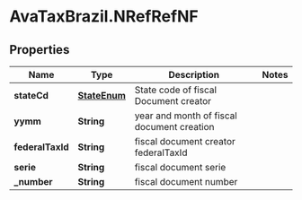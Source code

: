 # AvaTaxBrazil.NRefRefNF

## Properties
Name | Type | Description | Notes
------------ | ------------- | ------------- | -------------
**stateCd** | [**StateEnum**](StateEnum.md) | State code of fiscal Document creator | 
**yymm** | **String** | year and month of fiscal document creation | 
**federalTaxId** | **String** | fiscal document creator federalTaxId | 
**serie** | **String** | fiscal document serie | 
**_number** | **String** | fiscal document number | 


